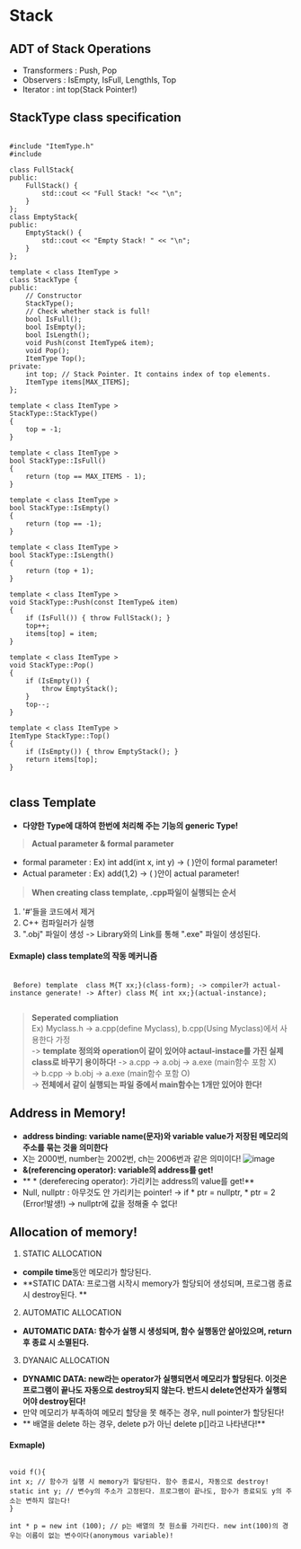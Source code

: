 Stack
==============
## ADT of Stack Operations
* Transformers : Push, Pop
* Observers : IsEmpty, IsFull, LengthIs, Top
* Iterator : int top(Stack Pointer!)

## StackType class specification
<pre><code>
#include "ItemType.h"
#include <iostream>

class FullStack{
public:
	FullStack() {
		std::cout << "Full Stack! "<< "\n";
	}
};
class EmptyStack{
public:
	EmptyStack() {
		std::cout << "Empty Stack! " << "\n";
	}
};

template < class ItemType >
class StackType {
public:
	// Constructor
	StackType();
	// Check whether stack is full!
	bool IsFull();
	bool IsEmpty();
	bool IsLength();
	void Push(const ItemType& item);
	void Pop();
	ItemType Top();
private:
	int top; // Stack Pointer. It contains index of top elements.
	ItemType items[MAX_ITEMS];
};

template < class ItemType >
StackType<ItemType>::StackType()
{
	top = -1;
}

template < class ItemType >
bool StackType<ItemType>::IsFull()
{
	return (top == MAX_ITEMS - 1);
}

template < class ItemType >
bool StackType<ItemType>::IsEmpty()
{
	return (top == -1);
}

template < class ItemType >
bool StackType<ItemType>::IsLength()
{
	return (top + 1);
}

template < class ItemType >
void StackType<ItemType>::Push(const ItemType& item)
{
	if (IsFull()) { throw FullStack(); }
	top++;
	items[top] = item;
}

template < class ItemType >
void StackType<ItemType>::Pop()
{
	if (IsEmpty()) {
		throw EmptyStack();
	}
	top--;
}

template < class ItemType >
ItemType StackType<ItemType>::Top()
{
	if (IsEmpty()) { throw EmptyStack(); }
	return items[top];
}
  </code></pre>

## class Template
* **다양한 Type에 대하여 한번에 처리해 주는 기능의 generic Type!**
> **Actual parameter & formal parameter**
  * formal parameter : Ex) int add(int x, int y) -> ( )안이 formal parameter!
  * Actual parameter : Ex) add(1,2) -> ( )안이 actual parameter!
> **When creating class template, .cpp파일이 실행되는 순서**
 1) '#'들을 코드에서 제거
 2) C++ 컴파일러가 실행
 3) ".obj" 파일이 생성 -> Library와의 Link를 통해 ".exe" 파일이 생성된다.
 #### Exmaple) class template의 작동 메커니즘
 <pre><code> 
 Before) template <class T> class M{T xx;}(class-form); -> compiler가 actual-instance generate! -> After) class M<int>{ int xx;}(actual-instance);
 </code></pre>
> **Seperated compliation**<br>
Ex) Myclass.h -> a.cpp(define Myclass), b.cpp(Using Myclass)에서 사용한다 가정<br>
-> **template 정의와 operation이 같이 있어야 actaul-instace를 가진 실제 class로 바꾸기 용이하다!**
-> a.cpp -> a.obj -> a.exe (main함수 포함 X)<br> 
-> b.cpp -> b.obj -> a.exe (main함수 포함 O)<br>
-> **전체에서 같이 실행되는 파일 중에서 main함수는 1개만 있어야 한다!**

## Address in Memory!
* **address binding: variable name(문자)와 variable value가 저장된 메모리의 주소를 묶는 것을 의미한다**
* X는 2000번, number는 2002번, ch는 2006번과 같은 의미이다!
![image](https://user-images.githubusercontent.com/50229148/111113223-cb7c8c00-85a4-11eb-8f71-b20f4aef2f14.png)
* **&(referencing operator): variable의 address를 get!**
* ** * (dereferecing operator): 가리키는 address의 value를 get!**
* Null, nullptr : 아무것도 안 가리키는 pointer! -> if * ptr = nullptr, * ptr = 2 (Error!발생!) -> nullptr에 값을 정해줄 수 없다!

## Allocation of memory!
1) STATIC ALLOCATION 
* **compile time**동안 메모리가 할당된다. 
* **STATIC DATA: 프로그램 시작시 memory가 할당되어 생성되며, 프로그램 종료시 destroy된다. **
2) AUTOMATIC ALLOCATION 
* **AUTOMATIC DATA: 함수가 실행 시 생성되며, 함수 실행동안 살아있으며, return후 종료 시 소멸된다.**
3) DYANAIC ALLOCATION
* **DYNAMIC DATA: new라는 operator가 실행되면서 메모리가 할당된다. 이것은 프로그램이 끝나도 자동으로 destroy되지 않는다. 반드시 delete연산자가 실행되어야 destroy된다!**
* 만약 메모리가 부족하여 메모리 할당을 못 해주는 경우, null pointer가 할당된다!
* ** 배열을 delete 하는 경우, delete p가 아닌 delete p[]라고 나타낸다!**
#### Exmaple)
<pre><code>
void f(){
int x; // 함수가 실행 시 memory가 할당된다. 함수 종료시, 자동으로 destroy!
static int y; // 변수y의 주소가 고정된다. 프로그램이 끝나도, 함수가 종료되도 y의 주소는 변하지 않는다!
}

int * p = new int (100); // p는 배열의 첫 원소를 가리킨다. new int(100)의 경우는 이름이 없는 변수이다(anonymous variable)!
</code></pre>
 
